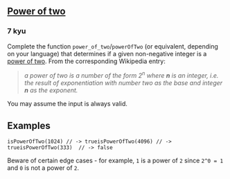 <h2><a href=https://www.codewars.com/kata/534d0a229345375d520006a0/train/javascript target="_blank">Power of two</a></h2><h3>7 kyu</h3><p>Complete the function <code>power_of_two</code>/<code>powerOfTwo</code> (or equivalent, depending on your language) that determines if a given non-negative integer is a <a href="https://en.wikipedia.org/wiki/Power_of_two" data-turbolinks="false" target="_blank">power of two</a>.  From the corresponding Wikipedia entry:</p><blockquote><p><em>a power of two is a number of the form 2<sup>n</sup> where <strong>n</strong> is an integer, i.e. the result of exponentiation with number two as the base and integer <strong>n</strong> as the exponent.</em></p></blockquote><p>You may assume the input is always valid.</p><h2 id="examples">Examples</h2><pre style="display: none;"><code class="language-ruby"><span class="cm-variable">power_of_two?</span>(<span class="cm-number">1024</span>) <span class="cm-comment"># true</span><span class="cm-variable">power_of_two?</span>(<span class="cm-number">4096</span>) <span class="cm-comment"># true</span><span class="cm-variable">power_of_two?</span>(<span class="cm-number">333</span>)  <span class="cm-comment"># false</span></code></pre><pre style="display: none;"><code class="language-python"><span class="cm-variable">power_of_two</span>(<span class="cm-number">1024</span>) <span class="cm-operator">==&gt;</span> <span class="cm-keyword">True</span><span class="cm-variable">power_of_two</span>(<span class="cm-number">4096</span>) <span class="cm-operator">==&gt;</span> <span class="cm-keyword">True</span><span class="cm-variable">power_of_two</span>(<span class="cm-number">333</span>)  <span class="cm-operator">==&gt;</span> <span class="cm-keyword">False</span></code></pre><pre style="display: none;"><code class="language-java"><span class="cm-variable">PowerOfTwo</span>.<span class="cm-variable">isPowerOfTwo</span>(<span class="cm-number">1024</span>) <span class="cm-comment">// -&gt; true</span><span class="cm-variable">PowerOfTwo</span>.<span class="cm-variable">isPowerOfTwo</span>(<span class="cm-number">4096</span>) <span class="cm-comment">// -&gt; true</span><span class="cm-variable">PowerOfTwo</span>.<span class="cm-variable">isPowerOfTwo</span>(<span class="cm-number">333</span>)  <span class="cm-comment">// -&gt; false</span></code></pre><pre><code class="language-javascript"><span class="cm-variable">isPowerOfTwo</span>(<span class="cm-number">1024</span>) <span class="cm-comment">// -&gt; true</span><span class="cm-variable">isPowerOfTwo</span>(<span class="cm-number">4096</span>) <span class="cm-comment">// -&gt; true</span><span class="cm-variable">isPowerOfTwo</span>(<span class="cm-number">333</span>)  <span class="cm-comment">// -&gt; false</span></code></pre><pre style="display: none;"><code class="language-julia"><span class="cm-variable">poweroftwo</span>(<span class="cm-number">1024</span>) <span class="cm-comment"># true</span><span class="cm-variable">poweroftwo</span>(<span class="cm-number">4096</span>) <span class="cm-comment"># true</span><span class="cm-variable">poweroftwo</span>(<span class="cm-number">333</span>)  <span class="cm-comment"># false</span></code></pre><pre style="display: none;"><code class="language-haskell"><span class="cm-variable">isPowerOfTwo</span>       <span class="cm-number">1</span> `<span class="cm-variable">shouldBe</span>` <span class="cm-builtin">True</span><span class="cm-variable">isPowerOfTwo</span>       <span class="cm-number">2</span> `<span class="cm-variable">shouldBe</span>` <span class="cm-builtin">True</span><span class="cm-variable">isPowerOfTwo</span>       <span class="cm-number">6</span> `<span class="cm-variable">shouldBe</span>` <span class="cm-builtin">False</span><span class="cm-variable">isPowerOfTwo</span>       <span class="cm-number">8</span> `<span class="cm-variable">shouldBe</span>` <span class="cm-builtin">True</span><span class="cm-variable">isPowerOfTwo</span>    <span class="cm-number">1024</span> `<span class="cm-variable">shouldBe</span>` <span class="cm-builtin">True</span><span class="cm-variable">isPowerOfTwo</span>    <span class="cm-number">1026</span> `<span class="cm-variable">shouldBe</span>` <span class="cm-builtin">False</span></code></pre><pre style="display: none;"><code class="language-purescript"><span class="cm-variable">powerOfTwo</span> <span class="cm-number">1</span> `<span class="cm-variable">shouldEqual</span>` <span class="cm-variable">true</span><span class="cm-variable">powerOfTwo</span> <span class="cm-number">2</span> `<span class="cm-variable">shouldEqual</span>` <span class="cm-variable">true</span><span class="cm-variable">powerOfTwo</span> <span class="cm-number">6</span> `<span class="cm-variable">shouldEqual</span>` <span class="cm-variable">false</span><span class="cm-variable">powerOfTwo</span> <span class="cm-number">8</span> `<span class="cm-variable">shouldEqual</span>` <span class="cm-variable">true</span><span class="cm-variable">powerOfTwo</span> <span class="cm-number">1024</span> `<span class="cm-variable">shouldEqual</span>` <span class="cm-variable">true</span><span class="cm-variable">powerOfTwo</span> <span class="cm-number">1026</span> `<span class="cm-variable">shouldEqual</span>` <span class="cm-variable">false</span></code></pre><pre style="display: none;"><code class="language-c"><span class="cm-variable">power_of_two</span>(<span class="cm-number">0</span>);     <span class="cm-comment">// returns false</span><span class="cm-variable">power_of_two</span>(<span class="cm-number">16</span>);    <span class="cm-comment">// returns true</span><span class="cm-variable">power_of_two</span>(<span class="cm-number">100</span>);   <span class="cm-comment">// returns false</span><span class="cm-variable">power_of_two</span>(<span class="cm-number">1024</span>);  <span class="cm-comment">// returns true</span><span class="cm-variable">power_of_two</span>(<span class="cm-number">20000</span>); <span class="cm-comment">// returns false</span></code></pre><pre style="display: none;"><code class="language-rust"><span class="cm-variable">power_of_two</span>(<span class="cm-number">0</span>); <span class="cm-comment">// false</span><span class="cm-variable">power_of_two</span>(<span class="cm-number">1</span>); <span class="cm-comment">// true</span><span class="cm-variable">power_of_two</span>(<span class="cm-number">2</span>); <span class="cm-comment">// true</span><span class="cm-variable">power_of_two</span>(<span class="cm-number">37</span>); <span class="cm-comment">// false</span><span class="cm-variable">power_of_two</span>(<span class="cm-number">64</span>); <span class="cm-comment">// true</span></code></pre><p>Beware of certain edge cases - for example, <code>1</code> is a power of <code>2</code> since <code>2^0 = 1</code> and <code>0</code> is not a power of <code>2</code>.</p>